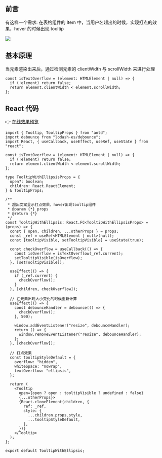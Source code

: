 ## 前言

有这样一个需求: 在表格组件的 Item 中，当用户名超出的时候，实现打点的效果，hover 的时候出现 tooltip

![](https://cdn.jsdelivr.net/gh/chenxiaoyao6228/cloudimg@main/2023/tooltip-ellipsis.png)

## 基本原理

当元素渲染出来后，通过检测元素的 clientWidth 与 scrollWidth 来进行处理

```tsx
const isTextOverflow = (element: HTMLElement | null) => {
  if (!element) return false;
  return element.clientWidth < element.scrollWidth;
};
```

## React 代码

👉 [在线效果预览](https://chenxiaoyao6228.github.io/html-preview/?https://github.com/chenxiaoyao6228/fe-notes/blob/main/React相关/_demo/TooltipWithEllipsis/index.html)

```tsx
import { Tooltip, TooltipProps } from "antd";
import debounce from "lodash-es/debounce";
import React, { useCallback, useEffect, useRef, useState } from "react";

const isTextOverflow = (element: HTMLElement | null) => {
  if (!element) return false;
  return element.clientWidth < element.scrollWidth;
};

type TooltipWithEllipsisProps = {
  open?: boolean;
  children: React.ReactElement;
} & TooltipProps;

/**
 * 超出文案显示打点效果，hover出现tooltip组件
 * @param {*} props
 * @return {*}
 */
const TooltipWithEllipsis: React.FC<TooltipWithEllipsisProps> = (props) => {
  const { open, children, ...otherProps } = props;
  const _ref = useRef<HTMLElement | null>(null);
  const [tooltipVisible, setTooltipVisible] = useState(true);

  const checkOverflow = useCallback(() => {
    const isOverflow = isTextOverflow(_ref.current);
    setTooltipVisible(isOverflow);
  }, [setTooltipVisible]);

  useEffect(() => {
    if (_ref.current) {
      checkOverflow();
    }
  }, [children, checkOverflow]);

  // 在元素出现大小变化的时候重新计算
  useEffect(() => {
    const debounceHandler = debounce(() => {
      checkOverflow();
    }, 500);

    window.addEventListener("resize", debounceHandler);
    return () => {
      window.removeEventListener("resize", debounceHandler);
    };
  }, [checkOverflow]);

  // 打点效果
  const tooltipStyleDefault = {
    overflow: "hidden",
    whiteSpace: "nowrap",
    textOverflow: "ellipsis",
  };

  return (
    <Tooltip
      open={open ? open : tooltipVisible ? undefined : false}
      {...otherProps}>
      {React.cloneElement(children, {
        ref: _ref,
        style: {
          ...children.props.style,
          ...tooltipStyleDefault,
        },
      })}
    </Tooltip>
  );
};

export default TooltipWithEllipsis;
```
